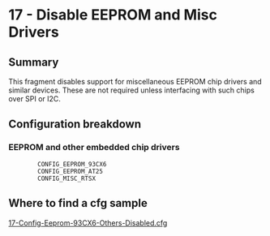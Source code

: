 # 17 - Disable EEPROM and Misc Drivers

## Summary

This fragment disables support for miscellaneous EEPROM chip drivers and similar devices. These are not required unless interfacing with such chips over SPI or I2C.

## Configuration breakdown

### EEPROM and other embedded chip drivers

```none
        CONFIG_EEPROM_93CX6
        CONFIG_EEPROM_AT25
        CONFIG_MISC_RTSX
```


## Where to find a cfg sample


[17-Config-Eeprom-93CX6-Others-Disabled.cfg](../../beagle-board/6.6.32/packaging/17-Config-Eeprom-93CX6-Others-Disabled.cfg)